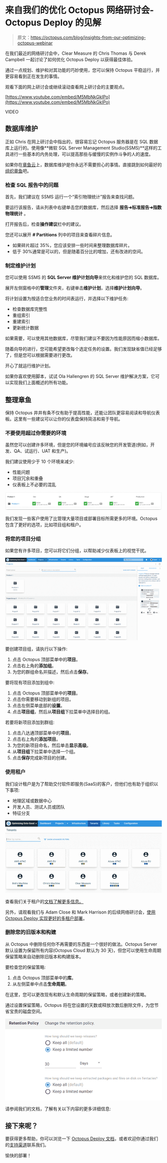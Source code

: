 # 来自我们的优化 Octopus 网络研讨会- Octopus Deploy 的见解

> 原文：<https://octopus.com/blog/insights-from-our-optimizing-octopus-webinar>

在我们最近的网络研讨会中，Clear Measure 的 Chris Thomas 与 Derek Campbell 一起讨论了如何优化 Octopus Deploy 以获得最佳体验。

通过一点规划、维护和对其功能的巧妙使用，您可以保持 Octopus 平稳运行，并更容易看到正在发生的事情。

观看下面的网上研讨会或继续滚动查看网上研讨会的主要观点。

[https://www.youtube.com/embed/M5MbNkGkIPo](https://www.youtube.com/embed/M5MbNkGkIPo)

VIDEO

## 数据库维护

正如 Chris 在网上研讨会中指出的，很容易忘记 Octopus 服务器是在 SQL 数据库上运行的。使用像**微软 SQL Server Management Studio(SSMS)**这样的工具进行一些基本的内务处理，可以提高那些与缓慢的实例作斗争的人的速度。

如果你在[章鱼云](https://octopus.com/docs/octopus-cloud)上，数据库维护是你永远不需要担心的事情。直接跳到如何最好的[组织章鱼](#organize-octopus)吧。

### 检查 SQL 报告中的问题

首先，我们建议在 SSMS 运行一个“索引物理统计”报告来查找问题。

要运行该报告，请从列表中右键单击您的数据库，然后选择 **报告➜标准报告➜指数物理统计** 。

打开报告后，检查**操作建议**栏中的建议。

您还可以展开 **# Partitions** 列中的项目来查看碎片信息。

*   如果碎片超过 35%，您应该安排一些时间来整理数据库碎片。
*   低于 30%通常是可以的，但是随着百分比的增加，还有改进的空间。

### 制定维护计划

您可以使用 SSMS 的 **SQL Server 维护计划向导**来优化和维护您的 SQL 数据库。

展开左侧窗格中的**管理**文件夹，右键单击**维护计划**，选择**维护计划向导**。

将计划设置为按适合您业务的时间表运行，并选择以下维护任务:

*   检查数据库完整性
*   重组索引
*   重建索引
*   更新统计数据

如果需要，可以使用其他数据库，尽管我们建议不要因为性能原因而缩小数据库。

随着向导的进行，您可能希望更改每个选定任务的设置。我们发现缺省值已经足够了，但是您可以根据需要进行更改。

开心了就运行维护计划。

如果你喜欢使用脚本，试试 Ola Hallengren 的 SQL Server 维护解决方案，它可以实现我们上面概述的所有功能。

## 整理章鱼

保持 Octopus 井井有条不仅有助于提高性能，还能让团队更容易阅读和导航仪表板。这里有一些建议可以让你的仪表盘保持简洁和易于导航。

### 不要使用超过你需要的环境

虽然您可以创建许多环境，但是您的环境编号应该反映您的开发管道(例如，开发、QA、试运行、UAT 和生产)。

我们建议使用少于 10 个环境来减少:

*   性能问题
*   项目冗余和重叠
*   仪表板上不必要的混乱

[![Octopus dashboard with ideal environment setup, showing development pipeline that includes Dev, QA, Stage, UAT and Production](img/a8ea3c73581b6f7219a964295f316558.png)](#)

我们发现一些客户使用了比管理大量项目或部署目标所需更多的环境。Octopus 包含了更好的选项，比如项目组和租户。

### 将您的项目分组

如果您有许多项目，您可以将它们分组，以帮助减少仪表板上的视觉干扰。

[![Octopus dashboard showing projects in Octopus, all grouped logically using Project Groups](img/00a19a60d2028186b2860635ec5148e5.png)](#)

要创建项目组，请执行以下操作:

1.  点击 Octopus 顶部菜单中的**项目**。
2.  点击右上角的**添加组**。
3.  为您的群组命名并描述，然后点击**保存**。

要将现有项目添加到组中:

1.  点击 Octopus 顶部菜单中的**项目**。
2.  点击你需要移动到新组的项目。
3.  点击左侧菜单底部的**设置**。
4.  点击**项目组**，然后从**项目组**下拉菜单中选择目的组。

若要将新项目添加到群组:

1.  点击八达通顶部菜单中的**项目**。
2.  点击右上角的**添加项目**。
3.  为您的新项目命名，然后单击**显示高级**。
4.  从**项目组**下拉菜单中选择一个组。
5.  点击**保存**完成新项目的创建。

### 使用租户

我们设计租户是为了帮助交付软件即服务(SaaS)的客户，但他们也有助于组织以下事项:

*   地理区域或数据中心
*   开发人员、测试人员或团队
*   特征分支

[![A set of tenants in Octopus, showing how they can group and manage deployment targets and demographics](img/68690fb3c65f6ed17c4f593f00270468.png)](#)

查看我们关于租户的[文档了解更多信息。](https://octopus.com/docs/tenants)

另外，请观看我们与 Adam Close 和 Mark Harrison 的后续网络研讨会，[使用 Octopus Deploy 实现更好的多租户部署](https://octopus.com/events/better-multi-tenancy-deployments-using-octopus-deploy)。

### 删除您的旧版本和构建

从 Octopus 中删除任何你不再需要的东西是一个很好的做法。Octopus Server 默认设置为保留所有内容(Octopus Cloud 默认为 30 天)，但您可以使用生命周期保留策略来自动删除旧版本和构建版本。

要检查您的保留策略:

1.  点击 Octopus 顶部菜单中的**库**。
2.  从左侧菜单中点击**生命周期**。

在这里，您可以更改现有和默认生命周期的保留策略，或者创建新的策略。

通过设置保留策略，Octopus 将在您设置的天数或释放次数后删除文件，为您节省宝贵的磁盘空间。

[![Screenshot showing a lifecycle](img/375d2bffd816401a2117549f417e8c91.png)](#)

请参阅我们的文档，了解有关以下内容的更多详细信息:

## 接下来呢？

要获得更多帮助，你可以浏览一下 [Octopus Deploy 文档](https://octopus.com/docs)，或者欢迎你通过我们的[支持渠道](https://octopus.com/support)联系我们。

愉快的部署！